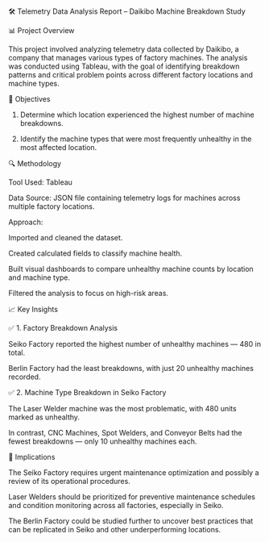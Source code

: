 🛠️ Telemetry Data Analysis Report – Daikibo Machine Breakdown Study

📊 Project Overview

This project involved analyzing telemetry data collected by Daikibo, a company that manages various types of factory machines. The analysis was conducted using Tableau, with the goal of identifying breakdown patterns and critical problem points across different factory locations and machine types.

🎯 Objectives

1. Determine which location experienced the highest number of machine breakdowns.


2. Identify the machine types that were most frequently unhealthy in the most affected location.



🔍 Methodology

Tool Used: Tableau

Data Source: JSON file containing telemetry logs for machines across multiple factory locations.

Approach:

Imported and cleaned the dataset.

Created calculated fields to classify machine health.

Built visual dashboards to compare unhealthy machine counts by location and machine type.

Filtered the analysis to focus on high-risk areas.


📈 Key Insights

✅ 1. Factory Breakdown Analysis

Seiko Factory reported the highest number of unhealthy machines — 480 in total.

Berlin Factory had the least breakdowns, with just 20 unhealthy machines recorded.


✅ 2. Machine Type Breakdown in Seiko Factory

The Laser Welder machine was the most problematic, with 480 units marked as unhealthy.

In contrast, CNC Machines, Spot Welders, and Conveyor Belts had the fewest breakdowns — only 10 unhealthy machines each.

📌 Implications

The Seiko Factory requires urgent maintenance optimization and possibly a review of its operational procedures.

Laser Welders should be prioritized for preventive maintenance schedules and condition monitoring across all factories, especially in Seiko.

The Berlin Factory could be studied further to uncover best practices that can be replicated in Seiko and other underperforming locations.
